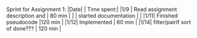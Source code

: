 Sprint for Assignment 1:
|Date| 						             | Time spent:|
|1/9 | Read assignment description and   | 80 min	  |
|    | started documentation             |            |
|1/11| Finished pseudocode               |120 min     |
|1/12| Implemented                       | 60 min     |
|1/14| filter/pairIf sort of done???     | 120 min    |